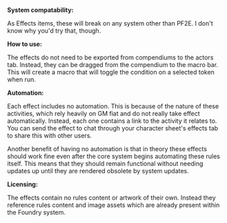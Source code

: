 **System compatability:**

As Effects items, these will break on any system other than PF2E. I don't know why you'd try that, though.

**How to use:**

The effects do not need to be exported from compendiums to the actors tab. Instead, they can be dragged from the compendium to the macro bar. This will create a macro that will toggle the condition on a selected token when run. 

**Automation:**

Each effect includes no automation. This is because of the nature of these activities, which rely heavily on GM fiat and do not really take effect automatically. Instead, each one contains a link to the activity it relates to. You can send the effect to chat through your character sheet's effects tab to share this with other users.

Another benefit of having no automation is that in theory these effects should work fine even after the core system begins automating these rules itself. This means that they should remain functional without needing updates up until they are rendered obsolete by system updates.

**Licensing:**

The effects contain no rules content or artwork of their own. Instead they reference rules content and image assets which are already present within the Foundry system.
